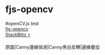 fjs-opencv 
=============
#openCV.js test
<br>
[fjs-opencv ](https://imneverdied.github.io/fjs-opencv/) <br>
[StackBlitz ⚡️](https://fjs-opencv.stackblitz.io/) <br>

原圖|Canny邊緣偵測|Canny黑白反轉|邊緣疊加
			
